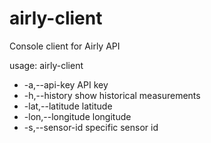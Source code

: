# airly-client
Console client for Airly API

usage: airly-client
  * -a,--api-key <arg>       API key
  * -h,--history             show historical measurements
  * -lat,--latitude <arg>    latitude
  * -lon,--longitude <arg>   longitude
  * -s,--sensor-id <arg>     specific sensor id
